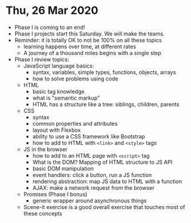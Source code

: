 # Thu, 26 Mar 2020

- Phase I is coming to an end!
- Phase I projects start this Saturday. We will make the teams.
- Reminder: it is totally OK to not be 100% on all these topics
  - learning happens over time, at different rates
  - A journey of a thousand miles begins with a single step
- Phase I review topics:
  - JavaScript language basics:
    - syntax, variables, simple types, functions, objects, arrays
    - how to solve problems using code
  - HTML
    - basic tag knowledge
    - what is "semantic markup"
    - HTML has a structure like a tree: siblings, children, parents
  - CSS
    - syntax
    - common properties and attributes
    - layout with Flexbox
    - ability to use a CSS framework like Bootstrap
    - how to add to HTML with `<link>` and `<style>` tags
  - JS in the browser
    - how to add to an HTML page with `<script>` tag
    - What is the DOM? Mapping of HTML structure to JS API
    - basic DOM manipulation
    - event handlers: click a button, run a JS function
    - rendering abstraction: map JS data to HTML with a function
    - AJAX: make a network request from the browser
  - Promises (Phase I bonus)
    - generic wrapper around asynchronous things
  - Scene-it exercise is a good overall exercise that touches most of these concepts
